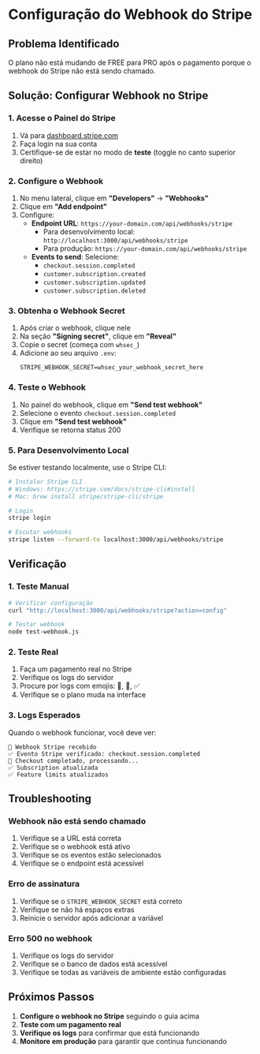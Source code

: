 # Configuração do Webhook do Stripe

## Problema Identificado

O plano não está mudando de FREE para PRO após o pagamento porque o webhook do Stripe não está sendo chamado.

## Solução: Configurar Webhook no Stripe

### 1. Acesse o Painel do Stripe

1. Vá para [dashboard.stripe.com](https://dashboard.stripe.com)
2. Faça login na sua conta
3. Certifique-se de estar no modo de **teste** (toggle no canto superior direito)

### 2. Configure o Webhook

1. No menu lateral, clique em **"Developers"** → **"Webhooks"**
2. Clique em **"Add endpoint"**
3. Configure:
   - **Endpoint URL**: `https://your-domain.com/api/webhooks/stripe`
     - Para desenvolvimento local: `http://localhost:3000/api/webhooks/stripe`
     - Para produção: `https://your-domain.com/api/webhooks/stripe`
   - **Events to send**: Selecione:
     - `checkout.session.completed`
     - `customer.subscription.created`
     - `customer.subscription.updated`
     - `customer.subscription.deleted`

### 3. Obtenha o Webhook Secret

1. Após criar o webhook, clique nele
2. Na seção **"Signing secret"**, clique em **"Reveal"**
3. Copie o secret (começa com `whsec_`)
4. Adicione ao seu arquivo `.env`:
   ```env
   STRIPE_WEBHOOK_SECRET=whsec_your_webhook_secret_here
   ```

### 4. Teste o Webhook

1. No painel do webhook, clique em **"Send test webhook"**
2. Selecione o evento `checkout.session.completed`
3. Clique em **"Send test webhook"**
4. Verifique se retorna status 200

### 5. Para Desenvolvimento Local

Se estiver testando localmente, use o Stripe CLI:

```bash
# Instalar Stripe CLI
# Windows: https://stripe.com/docs/stripe-cli#install
# Mac: brew install stripe/stripe-cli/stripe

# Login
stripe login

# Escutar webhooks
stripe listen --forward-to localhost:3000/api/webhooks/stripe
```

## Verificação

### 1. Teste Manual

```bash
# Verificar configuração
curl "http://localhost:3000/api/webhooks/stripe?action=config"

# Testar webhook
node test-webhook.js
```

### 2. Teste Real

1. Faça um pagamento real no Stripe
2. Verifique os logs do servidor
3. Procure por logs com emojis: 🔔, 🛒, ✅
4. Verifique se o plano muda na interface

### 3. Logs Esperados

Quando o webhook funcionar, você deve ver:

```
🔔 Webhook Stripe recebido
✅ Evento Stripe verificado: checkout.session.completed
🛒 Checkout completado, processando...
✅ Subscription atualizada
✅ Feature limits atualizados
```

## Troubleshooting

### Webhook não está sendo chamado

1. Verifique se a URL está correta
2. Verifique se o webhook está ativo
3. Verifique se os eventos estão selecionados
4. Verifique se o endpoint está acessível

### Erro de assinatura

1. Verifique se o `STRIPE_WEBHOOK_SECRET` está correto
2. Verifique se não há espaços extras
3. Reinicie o servidor após adicionar a variável

### Erro 500 no webhook

1. Verifique os logs do servidor
2. Verifique se o banco de dados está acessível
3. Verifique se todas as variáveis de ambiente estão configuradas

## Próximos Passos

1. **Configure o webhook no Stripe** seguindo o guia acima
2. **Teste com um pagamento real**
3. **Verifique os logs** para confirmar que está funcionando
4. **Monitore em produção** para garantir que continua funcionando
